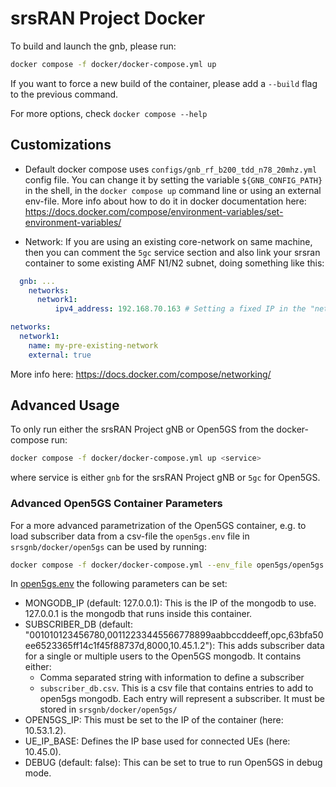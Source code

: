 # srsRAN Project Docker

To build and launch the gnb, please run:

```bash
docker compose -f docker/docker-compose.yml up
```

If you want to force a new build of the container, please add a `--build` flag to the previous command.

For more options, check `docker compose --help`

## Customizations

- Default docker compose uses `configs/gnb_rf_b200_tdd_n78_20mhz.yml` config file. You can change it by setting the variable `${GNB_CONFIG_PATH}` in the shell, in the `docker compose up` command line or using an external env-file. More info about how to do it in docker documentation here: <https://docs.docker.com/compose/environment-variables/set-environment-variables/>

- Network: If you are using an existing core-network on same machine, then you can comment the `5gc` service section and also link your srsran container to some existing AMF N1/N2 subnet, doing something like this:

```yml
  gnb: ...
    networks:
      network1:
          ipv4_address: 192.168.70.163 # Setting a fixed IP in the "network1" net

networks:
  network1:
    name: my-pre-existing-network
    external: true
```

More info here: <https://docs.docker.com/compose/networking/>

## Advanced Usage

To only run either the srsRAN Project gNB or Open5GS from the docker-compose run:

```bash
docker compose -f docker/docker-compose.yml up <service>
```

where service is either `gnb` for the srsRAN Project gNB or `5gc` for Open5GS.

### Advanced Open5GS Container Parameters

For a more advanced parametrization of the Open5GS container, e.g. to load subscriber data from a csv-file the `open5gs.env` file in `srsgnb/docker/open5gs` can be used by running:

```bash
docker compose -f docker/docker-compose.yml --env_file open5gs/open5gs.env up
```

In [open5gs.env](open5gs/open5gs.env) the following parameters can be set:

- MONGODB_IP (default: 127.0.0.1): This is the IP of the mongodb to use. 127.0.0.1 is the mongodb that runs inside this container.
- SUBSCRIBER_DB (default: "001010123456780,00112233445566778899aabbccddeeff,opc,63bfa50ee6523365ff14c1f45f88737d,8000,10.45.1.2"): This adds subscriber data for a single or multiple users to the Open5GS mongodb. It contains either:
  - Comma separated string with information to define a subscriber
  - `subscriber_db.csv`. This is a csv file that contains entries to add to open5gs mongodb. Each entry will represent a subscriber. It must be stored in `srsgnb/docker/open5gs/`
- OPEN5GS_IP: This must be set to the IP of the container (here: 10.53.1.2).
- UE_IP_BASE: Defines the IP base used for connected UEs (here: 10.45.0).
- DEBUG (default: false): This can be set to true to run Open5GS in debug mode.

